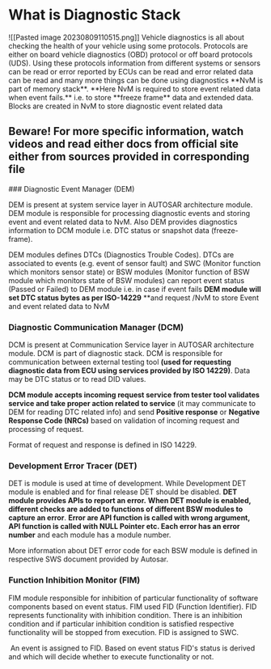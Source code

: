 <h1>What is Diagnostic Stack</h1>
![[Pasted image 20230809110515.png]]
Vehicle diagnostics is all about checking the health of your vehicle using some protocols. Protocols are either on board vehicle diagnostics (OBD) protocol or off board protocols (UDS). Using these protocols information from different systems or sensors can be read or error reported by ECUs can be read and error related data can be read and many more things can be done using diagnostics
**NvM is part of memory stack**. **Here NvM is required to store event related data when event fails.** i.e. to store **freeze frame** data and extended data. Blocks are created in NvM to store diagnostic event related data

<h2>Beware! For more specific information, watch videos and read either docs from official site either from sources provided in corresponding file</h2>
### Diagnostic Event Manager (DEM)

DEM is present at system service layer in AUTOSAR architecture module. DEM module is responsible for processing diagnostic events and storing event and event related data to NvM. Also DEM provides diagnostics information to DCM module i.e. DTC status or snapshot data (freeze-frame). 
  
DEM modules defines DTCs (Diagnostics Trouble Codes). DTCs are associated to events (e.g. event of sensor fault) and SWC (Monitor function which monitors sensor state) or BSW modules (Monitor function of BSW module which monitors state of BSW modules) can report event status (Passed or Failed) to DEM module i.e. in case if event fails **DEM module will set DTC status bytes as per ISO-14229** **and request /NvM to store Event and event related data to NvM
### Diagnostic Communication Manager (DCM)

DCM is present at Communication Service layer in AUTOSAR architecture module. DCM is part of diagnostic stack. DCM is responsible for communication between external testing tool **(used for requesting diagnostic data from ECU using services provided by ISO 14229)**. Data may be DTC status or to read DID values. 

**DCM module accepts incoming request service from tester tool validates service and take proper action related to service** (it may communicate to DEM for reading DTC related info) and send **Positive response** or **Negative Response Code (NRCs)** based on validation of incoming request and processing of request.

Format of request and response is defined in ISO 14229.
### Development Error Tracer (DET)

DET is module is used at time of development. While Development DET module is enabled and for final release DET should be disabled. **DET module provides APIs to report an error.** **When DET module is enabled, different checks are added to functions of different BSW modules to capture an error**. **Error are API function is called with wrong argument, API function is called with NULL Pointer etc. Each error has an error number** and each module has a module number.  
  
More information about DET error code for each BSW module is defined in respective SWS document provided by Autosar.  
  
### Function Inhibition Monitor (FIM)

FIM module responsible for inhibition of particular functionality of software components based on event status. FIM used FID (Function Identifier). FID represents functionality with inhibition condition. There is an inhibition condition and if particular inhibition condition is satisfied respective functionality will be stopped from execution. FID is assigned to SWC.  
  
 An event is assigned to FID. Based on event status FID's status is derived and which will decide whether to execute functionality or not.